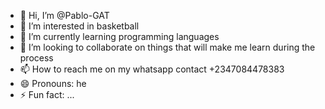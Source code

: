 - 👋 Hi, I’m @Pablo-GAT
- 👀 I’m interested in basketball
- 🌱 I’m currently learning programming languages
- 💞️ I’m looking to collaborate on things that will make me learn during the process
- 📫 How to reach me on my whatsapp contact +2347084478383
- 😄 Pronouns: he
- ⚡ Fun fact: ...

<!---
Pablo-GAT/Pablo-GAT is a ✨ special ✨ repository because its `README.md` (this file) appears on your GitHub profile.
You can click the Preview link to take a look at your changes.
--->
